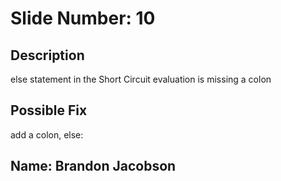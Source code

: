 # Slide Number: 10


## Description
else statement in the Short Circuit evaluation is missing a colon

## Possible Fix
add a colon, else:

## Name: Brandon Jacobson
